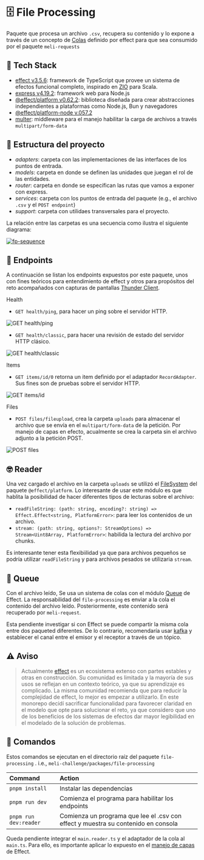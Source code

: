 🗄️ File Processing
==================

Paquete que procesa un archivo `.csv`, recupera su contenido y lo expone a través de un concepto de [Colas](https://effect.website/docs/guides/concurrency/queue) definido por effect para que sea consumido por el paquete `meli-requests`

🧰 Tech Stack
-------------

- [effect v3.5.6](https://www.npmjs.com/package/effect):  framework de TypeScript que provee un sistema de efectos funcional completo, inspirado en [ZIO](https://zio.dev/) para Scala.
- [express v4.19.2](https://www.npmjs.com/package/express): framework web para Node.js
- [@effect/platform v0.62.2](https://www.npmjs.com/package/@effect/platform): biblioteca diseñada para crear abstracciones independientes a plataformas como Node.js, Bun y navegadores
- [@effect/platform-node v.057.2](https://www.npmjs.com/package/@effect/platform-node)
- [multer](https://github.com/expressjs/multer/blob/master/doc/README-es.md): middleware para el manejo habilitar la carga de archivos a través `multipart/form-data`

📁 Estructura del proyecto
--------------------------

- *adapters*: carpeta con las implementaciones de las interfaces de los puntos de entrada.
- *models*: carpeta en donde se definen las unidades que juegan el rol de las entidades.
- *router*: carpeta en donde se específican las rutas que vamos a exponer con express.
- *services*: carpeta con los puntos de entrada del paquete (e.g., el archivo `.csv` y el `POST endpoint`)
- *support*: carpeta con utilidaes transversales para el proyecto.

La relación entre las carpetas es una secuencia como ilustra el siguiente diagrama:

[![fp-sequence](https://tinyurl.com/2948vav7)](https://tinyurl.com/2948vav7)<!--![fp-sequence](../../static/diagrams/01-fp-sequence.puml)-->

🔀 Endpoints
------------

A continuación se listan los endpoints expuestos por este paquete, unos con fines teóricos para entendimiento de effect y otros para propósitos del reto acompañados con capturas de pantallas [Thunder Client](https://www.thunderclient.com/).

Health

- `GET health/ping`, para hacer un ping sobre el servidor HTTP.

![GET health/ping](../../static/imgs/01-get-health-ping.png "health/ping")

- `GET health/classic`, para hacer una revisión de estado del servidor HTTP clásico.

![GET health/classic](../../static/imgs/02-get-health-classic.png "health/classic")

Items

- `GET items/id/0` retorna un item definido por el adaptador `RecordAdapter`. Sus fines son de pruebas sobre el servidor HTTP.

![GET items/id](../../static/imgs/03-get-item-by-id.png "items/:id")

Files

- `POST files/fileupload`, crea la carpeta `uploads` para almacenar el archivo que se envía en el `multipart/form-data` de la petición. Por manejo de capas en efecto, acualmente se crea la carpeta sin el archivo adjunto a la petición POST.

![POST files](../../static/imgs/04-post-file.png "files/")


🤓 Reader
---------

Una vez cargado el archivo en la carpeta `uploads` se utilizó el [FileSystem](https://effect-ts.github.io/effect/platform/FileSystem.ts.html) del paquete `@effect/platform`. Lo interesante de usar este módulo es que hablita la posibilidad de hacer diferentes tipos de lecturas sobre el archivo:

- `readFileString: (path: string, encoding?: string) => Effect.Effect<string, PlatformError>`: para leer los contenidos de un archivo.
- `stream: (path: string, options?: StreamOptions) => Stream<Uint8Array, PlatformError>`:  habilida la lectura del archivo por chunks.

Es interesante tener esta flexibiilidad ya que para archivos pequeños se podría utilizar `readFileString` y para archivos pesados se utilizaria `stream`.

💊 Queue
---------

Con el archivo leído, Se usa un sistema de colas con el módulo [Queue](https://effect.website/docs/guides/concurrency/queue) de Effect. La responsabilidad del `file-processing` es enviar a la cola el contenido del archivo leído. Posteriormente, este contenido será recuperado por `meli-request`.

Esta pendiente investigar si con Effect se puede compartir la misma cola entre dos paqueted diferentes. De lo contrario, recomendaría usar [kafka](https://kafka.apache.org/) y establecer el canal entre el emisor y el receptor a través de un tópico.

⚠️ Aviso
-------

> Actualmente [effect](https://effect.website/) es un ecosistema extenso con partes estables y otras en construcción. Su comunidad es limitada y la mayoría de sus usos se reflejan en un contexto teórico, ya que su aprendizaje es complicado. La misma comunidad recomienda que para reducir la complejidad de effect, lo mejor es empezar a utilizarlo. En este monorepo decidí sacrificar funcionalidad para favorecer claridad en el modelo que opte para solucionar el reto, ya que considero que uno de los beneficios de los sistemas de efectos dar mayor legibilidad en el modelado de la solución de problemas.


🧞 Comandos
-----------

Estos comandos se ejecutan en el directorio raíz del paquete `file-processing` . i.e., `meli-challenge/packages/file-processing`

| Command                    | Action                                           |
| :------------------------- | :----------------------------------------------- |
| `pnpm install`             | Instalar las dependencias                        |
| `pnpm run dev`             | Comienza el programa para habilitar los endpoints|
| `pnpm run dev:reader`      | Comienza un programa que lee el .csv con effect y muestra su contenido en consola|

Queda pendiente integrar el `main.reader.ts` y el adaptador de la cola al `main.ts`. Para ello, es importante aplicar lo expuesto en el [manejo de capas](https://effect.website/docs/guides/context-management/layers) de Effect.
